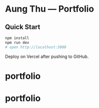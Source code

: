 # Aung Thu — Portfolio

## Quick Start
```bash
npm install
npm run dev
# open http://localhost:3000
```

Deploy on Vercel after pushing to GitHub.
# portfolio
# portfolio
